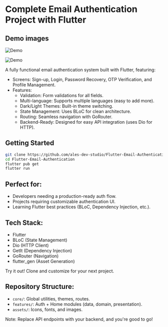 # Complete Email Authentication Project with Flutter

## Demo images

![Demo](https://raw.githubusercontent.com/ales-dev-studio/Flutter-Email-Authentication/refs/heads/main/assets/images/Demo-light.png)

![Demo](https://raw.githubusercontent.com/ales-dev-studio/Flutter-Email-Authentication/refs/heads/main/assets/images/Demo-dark.png)

A fully functional email authentication system built with Flutter, featuring:
- Screens: Sign-up, Login, Password Recovery, OTP Verification, and Profile Management.
- Features:
    - Validation: Form validations for all fields.
    - Multi-language: Supports multiple languages (easy to add more).
    - Dark/Light Themes: Built-in theme switching.
    - State Management: Uses BLoC for clean architecture.
    - Routing: Seamless navigation with GoRouter.
    - Backend-Ready: Designed for easy API integration (uses Dio for HTTP).
 
## Getting Started  
```bash
git clone https://github.com/ales-dev-studio/Flutter-Email-Authentication.git
cd Flutter-Email-Authentication
flutter pub get
flutter run
```

## Perfect for:
- Developers needing a production-ready auth flow.
- Projects requiring customizable authentication UI.
- Learning Flutter best practices (BLoC, Dependency Injection, etc.).


## Tech Stack:
- Flutter
- BLoC (State Management)
- Dio (HTTP Client)
- GetIt (Dependency Injection)
- GoRouter (Navigation)
- flutter_gen (Asset Generation)

Try it out! Clone and customize for your next project.

## Repository Structure:
- `core/`: Global utilities, themes, routes.
- `features/`: Auth + Home modules (data, domain, presentation).
- `assets/`: Icons, fonts, and images.



Note: Replace API endpoints with your backend, and you're good to go!
